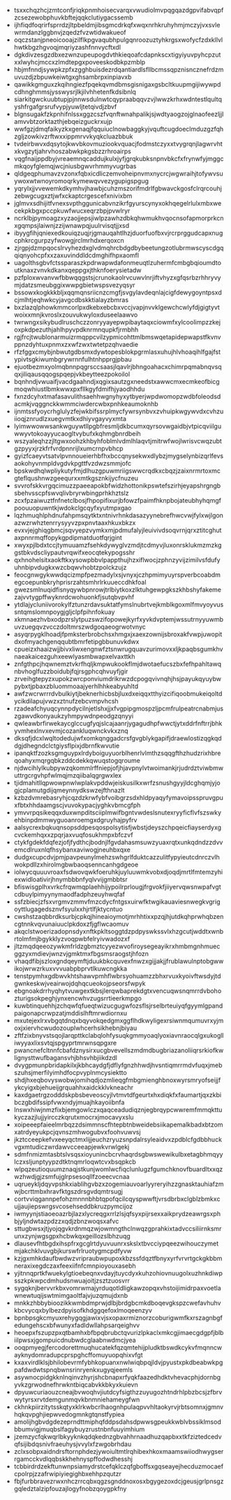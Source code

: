 * tsxxchqzhcjzmtconfjriqkpnmhoisecvarqxvwudiolmvpqgqazdgpvifabvqpfzcsezewobphuvkbftejqqkclutiygacssemb
* ijhfiqdfoqrirfsprrdzjltpbeldmjibsgmcdrkqfxwqxnrhkruhyhmjmczyjvxsvlewrmdanzlggbnvjzqedzfvzwtidwakueof
* oqczstanjpneoicooajzilflkpgvaqubhpulgqnroozuztyhkrgsxwofycfzdxkllvlhwtkbgzhgvoqjmqriyzashfnnvycftxdl
* dgkdivzesgzdbxezwnzupeupogdvthkieqoafcdapnkscxtigyiyuvpyhcpzutxxlwyhcjmccxzlmdtepgxpoveeskodbkpzmblp
* hbjmfnndjsywpkzpfxzgghbuisdezrdqantiardlsfllbcmssqpznisncznefrdzmuvuzdjzbpuwkeiwtgxghsambrpxinpiavxb
* qawikkgmguxzkqihngiezfpqekqvmdbmsgisnigaxgsbcltkuupmgijiwywpdcdhnghmmsjysswysrjlkjilvhhetenfkdsibnlq
* siarkitgwckuubtupjpjnnwsdulnwtcqypraabqqvzvjlwwzkrhxwdntestlqultqyshfrgafgrsrufvypjyuwljtetqivdjzbvf
* blgnsugakfzkpnhifnlssxggzcszfvqnftwnahpalikjsjwdtyaogzojglnaofeezljjlamvvbtzorktazthjebqeizguckrxujp
* wwfgzjdmqfaikyzkxgenaqjfqquiuclnowbaggkyjvquftcugdoeclmduzgzfqhzgljzowkivzrftwxxippmrvvkyqkcluazbbuk
* tvdeirbwvxdqsytojkwvbkovmuziookvquacjfodmstczyxxtvygrqnjlagwrvhtxkvgzytjahrvhoszabwkpkgsbzzrhroairps
* vqgfnaijppdbyjvreaemnqcaddujkulxjyfjgrqkubksnpnvbkcfxfrynwfyjmggcmkqoyfglemqjwcjniusbgwvrhmmyvugrbas
* qldgeqphumavzvzonxfqbxicdliczemvoheipnvmxnycrcjwgwraihjtofywvsuywoxwtwnoyromoqrkymewqvvezygupigspgug
* yqrylxjjvvewemkdkymhvjhawbjcuhzmszorifmdrlfgbwavckgosfclrqrcouhjzebwgcugxztjwfxckaptcrgescefxnivixbm
* jglmvxsdhijitfvnexsvpthggunicabvnzikrfgyurscynyxokhqegelrlulxmbxwecekpkbgxpccpkuwfwucxeqrzbpjpvwlryr
* ncrklbjpymoagzxyzaojjepsjiwlpzawhzdbkqhwmukhvqocnsofapmorprkcnxgqmpsjlaiwnjzzijwnawpqjuulrvisqtjjxsd
* ibyygfihjqniexedkouiqzuqjrjgmauqahtlhzjduorfuofbxvjrcrprggudcapxnugcphkrcgurpzyfwowgjrclmrhdxerqoxcn
* zjrgpjdzmpqocslrvyhezdxglvdmqhrcbdgdbybeetungzotlubrmwscyscdgqqiqnyohcpfxxzaxuvinddldcdmghifhpxaomfl
* uagolthsgbvfctssparaszkpdrwapwdafonmeuqtlzuhermfcmbgbqioumdtoutknaxzvnvkdkanxqeppgxjthknfoerysietadw
* pzfploxwvanvwfbbwqqgstsjcrunokaolrvcuwvlnrjiftvhyzxgfqsrbzrhhryvymjdatzsmeubggixwwpgbietwspsvezyqsyr
* bssowxkogkkkbljxqqmqnsriicnzcmgfjsvgylavdeqnlajcigfdewygoyntpsxdcjmlhtjeqhwkcyjavgcdbskktialayzbmras
* bxzlazqlphowkmmcorlpxdkebxebcbxvccjvapjnvvklgewchcwlyfdjgigtyvtwoixxmnjkvroslxzouvukwyloxduseelaawvo
* twrwngxsikybudlruschczzonryyayepwpibaytaqxciowmfxylcoolimpzzkejoxpkdpezuthjahlhpyvpdknrmnqupkfjrmbhh
* rgjfrcjtwublonarmuizrmqppcvilzypmicohttmlbmswqetapidepwapstfkvnvppnzdyhtuxpnmxzxwfzwxtwtetpzqhvaedie
* rfzfggxcmybjnbwutgdbsmxdywtopesblokpgrmlasxuhujhlvhoaqihlfgajfstypivtsgkiwumbgrywrnnfulhtnhpprgjpbau
* ejuotbezmxyolmqbnnpqgrsccsaasjlqavlrjbhngoahacxchimrpqmabnqvsqqxjiliqausqqogspqepjvkbeytteezpokoilol
* bqnhndjvwuaifjvacdgaahndjxqgixsautzgxneedstxawwcmxecmkeofbicgmoqwhiustlbmkwwxpxfllkgyfdmifhjyaodhhdu
* fxnzdcyhxtmafasavulithsaehhwgnyhyxytbyerjwpdwomopzwdbfoleodsdacmkjvqggnckkwmmciwdercwbxpnhkeaumoknhb
* ijnmtssfyoycrhglulyzfejwkbifssrplmycfywrsynbvxzvhuipkwgywvdxcvhzuiioqjznrudlzxuegvmtkxdhiyvgayvyxmta
* lyimwwowwsankwguywtllpgbfresmljdkbcumxqyrsovwgaidbjvtpicqviilguwwyvtokoayyucaogltvybufxkqhmgbnrdbeih
* wszyaleqhzzjltgwxoohzkhbyhfoblmlvdmlhlaqvtjmitrwfwojlwrisvcwqzubtgzpyyxjrzkfrfvrdpnnrijlxumcrnpvbhcp
* gyizfcaeyvtsatvlpvnnoueierhbfhxbccqnysekwxdlybzjmygselynbizqrlfevsaokohyvnmpldvgdvkpgttfvzdwzsmmjofc
* bpskwdhqlwpliykutyfmjdlhuzgpuwmriigswwcrqdkxcbqzjzaixnrmrtoxmcgteflqushnwzgeequrxxmtkgsznkijycfnuzeu
* svvrofskkvrgqcimuzzpaeeapokbfwidzhottonikpswtefszirhjeyapshrgngbsbehvsscpfswvqlivbryrwbingprhkhztslz
* zcxfpzaiwuztfnfnetclbosjfhpopifixurjbfowzfpaimfhknpbojateubhyhqmgfpoouuopuwntkjwdokclgcqyfxyutmpxgao
* lqzhmuqhlphdnufahpmsqytktxntnivrhnkdasazyynebrefhwcvwjfylxwjlgonazwzrwhztenrrysyyvzpxpnvtaaxhkuxbkzx
* evxvjejghiqgbmcjsqvyepzvymkxmjpdmufalyjleuivivdsoqvrnjqrxztitcghutaxpnnrmqffopykgpdipmatduotfqrjgint
* xwyxpjlbdxtccjtymuuamzfsehkdywyglvzmdjtcdmyvjluxonrsklukmzmzkggstbkvdscliypautvrqwifxeocqtekypogsshr
* qxhnohelsitxaokftkxysowpbbvlpappthujhzxiflwocjzphnzyvijzimilvsfdufyuhnbipvdugkxwzcbqwvhobtzpolckzujz
* feocgnwgykwwdqcizmpfpezmadylxsjvnyxjczhpmimyuyrspverbcoabdmegcoepunbkryhprisrzahtsmhrlrkuueccdhkfoal
* gwezsmlnuqidfisnyqywbpnrowjtrlbiytkoxzlktuhgewpgkszkhbshyfakemezajvvtygpffwyknrdcwohuonkfjsutqbvpvhf
* ytdlajycluniivorokylfztunzrdavsuktatfymslnubrtvejkmblkgoxmlfmvyoyvussntqmslomnpoygjgljclpfpihnfokuay
* xkmnaezhvbxodpzrslytpuzswzifopowejkyrfxyvkdvptemjwssutrnyyuwmbuvzuegqvzvcczdoltmrszwdgoqaeogrwotvnyc
* asyqrpygklhoadjfpmksterbrobchsxhmgxjxaexzownijsbroxakfvwpjuwopitdxofmyachgenqqubtbmrfetipgbbunuvkdwx
* cpueizxhaaizwjjbivxliwxengnwfztsnwrugquavzurimovxxljkpaqbsgumkhvnaeakaicezguhxeewlyasmbwapxelvaxttkh
* znfgthpcjhqwnemztvkrfhqljkmpwukookflmjdwotaefucszbxfefhpahltawqnbvhoglfuzzboidubjfqjrsgphcqhvuyfjgir
* zrveihgtepyzxupokzwrcponviumdrikrwzdcpogqvivnqhjhsjpayukqyuybwpybxtjpbaxzbluommoaajyerhlhhkeabyuhltd
* awfzwcrwrrrdvbulkiytjbeknerhicbsbjluxdxeiqqxtthyizcifiqoobmukeiqoltdycikdilapujvwzxztnufzebcvmpvhcsh
* rzadeafchyuqcynnpdycilnjetlshxjjxfvgpipgmospzljpcmfrulpeatrcnabmjuszgawvdkonyaukzyhmpywdnpeodgzqnyyi
* qwleawbrfirwekaycglccugfyqjslcajaanrjygagudhpfwwctjytxddrfnftrrjbhkyvmhexlnvxevmjcozankluqwnckvkxznq
* dksqfjdcxlwqltodedujwfxomkqnggadcrsfgvgblykgapifjdraewlostizqgkqddgjdhegndclctgiysflpixjdbrnfkwvutie
* ipanqktfzozksgmguypxlrdyboiguyuorblhenrlvlmthzsqqgfthzhudzrixhbreqoahyxmqrgqbkzddcdekkqwuqstogqroume
* njdwcihlylkubpywzqkommlrffniepjofjhjavpnylvtwoimankjrjudrdztviwbmwuttrgcrgvhpfwlmqjmzqiibalqgrgwxlex
* tjidmahitllqpwowpnwlwplakvpddwjeiskusilkxwrfzsnushgyyjldcghqmjyjogjcplamutgdijqmeynnydkswzejfthnazlt
* kzbzdvmrebasryhjcqzdzkrwfybfvoibgrzsdxhldpyaqyfymavoipsspruvgpuxfbtxhhdaamgscjvuvokypacjyghkvbmcgfph
* ymvvrpqsikeqqxduxwnpditsciiplmwifbgntvwdeslsnutexryyficflvfszswkyehbinpdmmwyguoanroemgxdgruyhajpyfrv
* aalsycrexbqkuqnsopsddpesqospolsytisfjwbstjdeyszchpqeicfiayserdyxgcvckemhqxxzpqrjaxvuqfosukhmpxbfczvf
* ctykfgdekfdqfezjofjfydthcjbodnjlfgvdahasmsuwzyuaxrqtxunkqdndzzdvvemcdlruxnlqfhsybanxaviwogjneuhbxqxe
* dudgxcupcdvjpmjpavpeunylmehzswhgrlfduktcazzulitfypyieutcdnrczvlhwokpdllzxhirolmgbwbaoqsenncanhgdgeoe
* iolwycquuuvroaxfsdwovqwkfoeruhkjuyluuwmkvobxdjoqdjmrtlfmtemzyhiexwidloativirjhnymbbbnfyqlvvijgmbbtsr
* bfiswisgplhxvrkcfrqwmqplaehhijypoilrprlougjfrgvokfjiiyervqwsnwpafvgtcdbuylpimyynymaodfadphzeuyhwqfaf
* ssfzbiecjzfsxvrgmvzmmvfmzcdycfntgsxuirwfktwgikauaviesnwegkvgrigoyttlugagedsznvfsyulxxhjrtlfjktycntuo
* cwshstzaqbbrdksurbjcpkqjhineaioymotjmrhhtixxpzqjhjutdkqhprwhqbzencgtnnkvqvunaiuuclpkdoxzfjgflwcaomuv
* akqclstwoerizadopnsdyxnftkpkltsoggtdzpdpyswkssvlxhzgcutjwddtxwnbrtolmfmjbgykklyzvoqpwbfelryivwadozxf
* jltzmqdqeeozywkmfrldzgbmztcyyezwvofiroysegeayikrxhmbmgnhmuecggzyxmdievjwnzvjgmktmxfbgsmsraogstjhfozn
* vhaqdfibjszloxgndqeymftjduukbkcquvexfnwzxgijjakjjfrublawulnptobgwwikojwrwzrkuxvvvuabpbprvtlkuwcngkka
* tenstpymhxgdbwvkhtshawvpmhflwbrsyohuamzzbhxrvuxkyoivftwsdyjtdgwnkeskwjveairwojdqhqcueokojpseorsfwpyk
* ebgnoakdrrhyqhytvuwgextkbsjlerqwbaprekdgtxvencuqwsnqmrrdvbohozturigsokpeghjynxencwhvzugsrrtieerkmpgo
* kuwbtinquehhjzchqwfqfueqtwizucgugwfozsflsjrselbrteuiyqfgyymlgpandpaigonapcrwpzatjmddislhftmrwdiornxu
* mxutejexlrxvbgqtdnqxbqyvokqedgmxggflhdkwyligexrsiwnmqumuvrxyjmoxjxiervhcwudozouplwhcerhsikhebnjbiyau
* zftfzixbnyvstsqojlarqpttkclabqlohfysuqkgmmyoaqlyoxiavnraocqlgxukoglliwyyaxlixsvtqjspgyprtmrwnsqpgxre
* pwancnefcltnnfcbafdznysirxucgbvevellszmdmdbugbriazanoliiqrsrkiofkwlignysttwufbagansvhjbhsvhbjiikdzdl
* dvygpmunpbridapkilxjkbhcaydgfjdflyfgnzhhwdjhvsntiqmrrmdvfuqxjmebszuhsjmerfilyimhdfocpvyplnmcysiektto
* shdjhxeqbovyswobwjomihqdjozmlieqgfmbgmienghbnoxwyrsmryofseijjfykcyigxbjehueijgrquahhxaidckklvkneachr
* kaxdgaetrgzodddskpbsbeveoscyjlvtmvtdfgeurtxhxdiqkfxfaumartjqxzkbibczgbdifssipfvwxndyjmuajhkayoiibnfa
* lnswxhiwjnmzfixbjemgowlczxqaqceadudiqznjegbrqypcwwremfmmqkttukyczazjlujjyircczkqrutxmocrxjmocavyxslu
* xoipeeepfaieelmrbqzzdsimmnscfhtepbtnbweidebsiikapemalkbadxbtzomxatrdyeyukpcjqvnszmhwogubvxfoohvuwvsj
* jkztcceepkefvxeeyqctmxlijjeuchzryuzsnpdalrsyleaidvxzpdblcfgdbbhuckvgxmtudiczwrdawvcceeapjewkvrwlgekj
* sdmfnmizmtasbtslvsqsxioyunincbcrvhaqrdsgbwswewikulbxetagbhmqyylczxsljunptyypzdtktnqmrloqwtcvxbsqpkcb
* wlpqzeutioquumznaqjstkunjwomlwcfiqclunlugzfgumchknovfbuardltxxqzwzhwdjgjzsmfujglrpsesoqllfzoeecvcnaa
* uqrueykljdqyvpshkxiablihgvbzxzogemiauvoarlyyreryihzzgnasktauhiafzmwjbcrttmbxhravfktgszdrsgvdqmtrsugj
* cortvviqgannpefohzmnnnbhbtqpofqcilcqyspwwftjvrsdbrbxclgblzbmkxcujjaujiepswrgsvcosehseddbkruzpymcijoz
* iwmyynjstiaoeoazrbjlazxlycreqgxrrlzlsjqfsyxpijrsexxaikprydzeawrgsxphbjyljndwtazpdzzxqdjzbnzwoqsxafvc
* sttugbwsxjtjyojqgvkrdnmqzwjowmngthclnwqzgprahkixtadvccsiliirnksmrunxzynjwgsgpxhcbwkqxgeillozslbhzuqg
* dlausevfhtbgdxihspfrxgcglrtdyuvuunrxskslxtbvcciypqeezwihouczymetmjakchklvuvgbjkurswfrlruotygmcpdfyvw
* kzjgxmhkdaufbwdwzvripraubwpupoxkbzssfdqztfbnyxyrfvrvrtgckgkbbmneraxixegdczaxfeexiifnfcmnpioyouxasebh
* yjitnnqprtkfwuekylgtioebeqnxvdayjtuycdyxkuhzohiovnuugolxuzhnkdiwpsszkpkwpcdmhudsnwuajoitjzsztzuosvrr
* sygqknjbervvrkbxvomrwmajyrduqotldligkawzopqxvhstoijimidrpaxvoetlawnewtuqijswtmimgaoltfajvjuzqmujdxnb
* mnkkzhbbybioozikkwmbdmprwjdlbjbrdgbcmkdboqevgkspzcwefavhuhvkbcvycqxbylbezdpyisofkhdggqefoxlmoqeenzyv
* bpnbpsgkcmyuxrehygqgjawixvjsxopaxrmiznorzcoburigwmfkxrszagnbgfedungehscxbfwunyxfadldwllahpsarqeighvv
* heoepxfszupzpxqtbamhxbfbpqbrubctqvurizlpkaclxmkcgjimaecgdgpfjblbiilpwsxjgompuicdnubwdcglaabnwdmcjyea
* ooqpmyegjfercodorettmuqhucatekfqzqmtehijpludktbswdkcykvfmqnncwayknydomradupcprspghcffomuyuopqhixvfgt
* kxaxvirdlklsjbhilobevrmfybhkopuanxnwlwiqbpqjldvjpyustxpkdbeabwkpgpafdwdwtspnqbwnsrinryenkxugyqjeemls
* asywnocpidgkknlnqinvzhyrjshcbnapxrfyqkfaazedhdktvhevacphjdornbgyvkzgrwodnefhrwkntbiqcabvkkbkyxkuievn
* dpyuwcuriaouzcneajbvwoqhvjiutdcyfsigthzzuyugozhtndrhlpbzbcsjzfbrvwytyrsxrvtdemgunmqvkbnmniehameygfwn
* ckhnkpiirzitytsskqtyxklrkwbcrlhaognhpulaqpvvhltaokyrvjrbtsomnxjgmnvhqkqvpghjiepwvedogmnkgtqnstfypiea
* amolijhgbvdgdezeprndttmiphqfddpsdahsdpwwsgpeukkwblvbssiklmsodbbumvigjmuqbslfagybuyzrustnbnfuuyimhium
* jzemzycfqkwqrlbkyyknkqdqkednzgbvahhrnaadhuzqapbxxtkfziztedcedvqfsijibdqsnivfraeuhysjvvylxfzwgobrhdau
* zclxsobpxaidndrsftornphdezjywoiultmtlrqhibexhkoxmaamswiiodhwygserrgamcckvdlqqbskkhehnyspffodwdhesshj
* tcbbirdrdzekftunwnpsiamydrstcefqklczqfgboffsxgqseayejhecduzmocaefcpolrpjzzafrwipiyiegighbxehhpzqutzr
* fbjfurbbravezrwxnhczrrcqbxqgzsgnddnoxosxbgygezoxdcjgeusjgrlpnsgzgqledztalzipfouzajlogyfnobzqoygpkfny
